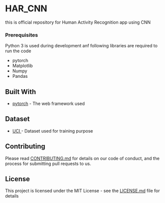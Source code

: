 # HAR_CNN

this is official repository for Human Activity Recognition app using CNN


### Prerequisites

Python 3 is used during development anf following libraries are required to run the code

* pytorch
* Matplotlib
* Numpy
* Pandas

## Built With

* [pytorch](http://www.dropwizard.io/1.0.2/docs/) - The web framework used

## Dataset
* [UCI ](http://archive.ics.uci.edu/ml/datasets/Human+Activity+Recognition+Using+Smartphones#) - Dataset used for training purpose

## Contributing

Please read [CONTRIBUTING.md](https://github.com/PytorchScholarAndroid/HAR_CNN/tree/master/CONTRIBUTING.md) for details on our code of conduct, and the process for submitting pull requests to us.



## License

This project is licensed under the MIT License - see the [LICENSE.md](https://github.com/PytorchScholarAndroid/HAR_CNN/tree/master/LICENSE.md) file for details


